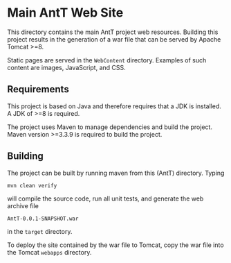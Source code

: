 
# Main AntT Web Site

This directory contains the main AntT project web resources.  Building
this project results in the generation of a war file that can be
served by Apache Tomcat >=8.

Static pages are served in the `WebContent` directory.  Examples of
such content are images, JavaScript, and CSS.

## Requirements

This project is based on Java and therefore requires that a JDK is
installed.  A JDK of >=8 is required.

The project uses Maven to manage dependencies and build the
project. Maven version >=3.3.9 is required to build the project.

## Building

The project can be built by running maven from this (AntT) directory. Typing

```bash
mvn clean verify
```

will compile the source code, run all unit tests, and generate the web
archive file

```
AntT-0.0.1-SNAPSHOT.war
```

in the `target` directory.

To deploy the site contained by the war file to Tomcat, copy the war file into the Tomcat
`webapps` directory.


<!--  LocalWords:  mvn
 -->
